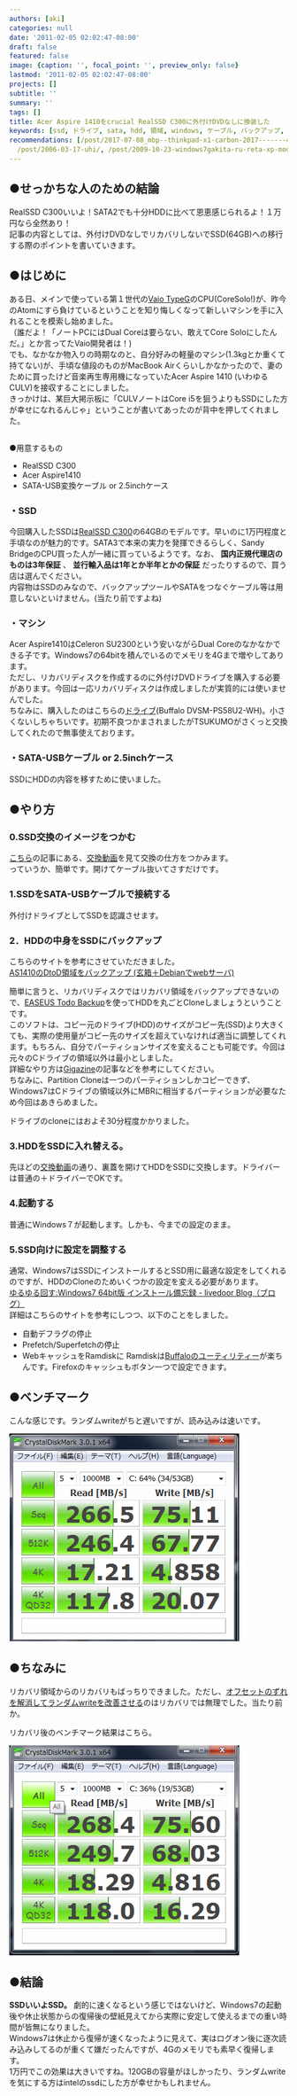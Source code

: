 ```yaml
---
authors: [aki]
categories: null
date: '2011-02-05 02:02:47-08:00'
draft: false
featured: false
image: {caption: '', focal_point: '', preview_only: false}
lastmod: '2011-02-05 02:02:47-08:00'
projects: []
subtitle: ''
summary: ''
tags: []
title: Acer Aspire 1410をcrucial RealSSD C300に外付けDVDなしに換装した
keywords: [ssd, ドライブ, sata, hdd, 領域, windows, ケーブル, バックアップ, ランダム, ディスク]
recommendations: [/post/2017-07-08_mbp--thinkpad-x1-carbon-2017-------46c374167b79/,
  /post/2006-03-17-uhi/, /post/2009-10-23-windows7gakita-ru-reta-xp-modeshi-sita/]
---
```


## ●せっかちな人のための結論
RealSSD C300いいよ！SATA2でも十分HDDに比べて恩恵感じられるよ！１万円なら全然あり！  
記事の内容としては、外付けDVDなしでリカバリしないでSSD(64GB)への移行する際のポイントを書いていきます。
## ●はじめに
ある日、メインで使っている第１世代の[Vaio TypeG](http://www.vaio.sony.co.jp/Products/G1/lineup.html)のCPU(CoreSolo!)が、昨今のAtomにすら負けているということを知り悔しくなって新しいマシンを手に入れることを模索し始めました。  
（誰だよ！「ノートPCにはDual Coreは要らない、敢えてCore Soloにしたんだ。」とか言ってたVaio開発者は！)  
でも、なかなか物入りの時期なのと、自分好みの軽量のマシン(1.3kgとか重くて持てない)が、手頃な値段のものがMacBook Airくらいしかなかったので、妻のために買ったけど音楽再生専用機になっていたAcer Aspire 1410 (いわゆるCULV)を接収することにしました。  
きっかけは、某巨大掲示板に「CULVノートはCore i5を狙うよりもSSDにした方が幸せになれるんじゃ」ということが書いてあったのが背中を押してくれました。
## 

●用意するもの

- RealSSD C300
- Acer Aspire1410
- SATA-USB変換ケーブル or 2.5inchケース

### ・SSD
今回購入したSSDは[RealSSD C300](http://kakaku.com/item/K0000123893/)の64GBのモデルです。早いのに1万円程度と手頃なのが魅力的です。SATA3で本来の実力を発揮できるらしく、Sandy BridgeのCPU買った人が一緒に買っているようです。なお、 **国内正規代理店のものは3年保証** 、 **並行輸入品は1年とか半年とかの保証** だったりするので、買う店は選んでください。  
内容物はSSDのみなので、バックアップツールやSATAをつなぐケーブル等は用意しないといけません。(当たり前ですよね)
### ・マシン
Acer Aspire1410はCeleron SU2300という安いながらDual Coreのなかなかできる子です。Windows7の64bitを積んでいるのでメモリを4Gまで増やしてあります。  
ただし、リカバリディスクを作成するのに外付けDVDドライブを購入する必要があります。今回は一応リカバリディスクは作成しましたが実質的には使いませんでした。  
ちなみに、購入したのはこちらの[ドライブ](http://kakaku.com/item/K0000049455/)(Buffalo DVSM-PS58U2-WH)。小さくないしちゃちいです。初期不良つかまされましたがTSUKUMOがさくっと交換してくれたので無事使えております。
### ・SATA-USBケーブル or 2.5inchケース
SSDにHDDの内容を移すために使いました。
## ●やり方

### 0.SSD交換のイメージをつかむ
[こちら](http://project-r.org/cgi-bin/diarypro/diary.cgi?date=20091025)の記事にある、[交換動画](http://www.twitvid.com/05C06)を見て交換の仕方をつかみます。  
っていうか、簡単です。開けてケーブル抜いてさすだけです。
### 1.SSDをSATA-USBケーブルで接続する
外付けドライブとしてSSDを認識させます。
### 2．HDDの中身をSSDにバックアップ
こちらのサイトを参考にさせていただきました。  
[AS1410のDtoD領域をバックアップ (玄箱＋Debianでwebサーバ)](http://www23.atpages.jp/ttomblog/2010/01/as1410.html)

簡単に言うと、リカバリディスクではリカバリ領域をバックアップできないので、[EASEUS Todo Backup](http://www.todo-backup.com/)を使ってHDDを丸ごとCloneしましょうということです。  
このソフトは、コピー元のドライブ(HDD)のサイズがコピー先(SSD)より大きくても、実際の使用量がコピー先のサイズを超えていなければ適当に調整してくれます。もちろん、自分でパーティションサイズを変えることも可能です。今回は元々のCドライブの領域以外は最小としました。  
詳細なやり方は[Gigazine](http://gigazine.net/news/20090811_easeus_todo_backup/)の記事などを参考にしてください。  
ちなみに、Partition Cloneは一つのパーティションしかコピーできず、Windows7はCドライブの領域以外にMBRに相当するパーティションが必要なため今回はあきらめました。

ドライブのcloneにはおよそ30分程度かかりました。

### 3.HDDをSSDに入れ替える。
先ほどの[交換動画](http://www.twitvid.com/05C06)の通り、裏蓋を開けてHDDをSSDに交換します。ドライバーは普通の＋ドライバーでOKです。
### 4.起動する
普通にWindows７が起動します。しかも、今までの設定のまま。
### 5.SSD向けに設定を調整する
通常、Windows7はSSDにインストールするとSSD用に最適な設定をしてくれるのですが、HDDのCloneのためいくつかの設定を変える必要があります。  
[ゆるゆる回す:Windows7 64bit版 インストール備忘録 - livedoor Blog（ブログ）](http://blog.livedoor.jp/inainao/archives/51327739.html)  
詳細はこちらのサイトを参考にしつつ、以下のことをしました。
- 自動デフラグの停止
- Prefetch/Superfetchの停止
- WebキャッシュをRamdiskに
Ramdiskは[Buffaloのユーティリティー](http://buffalo.jp/download/driver/memory/ramdisk.html)が楽ちんです。Firefoxのキャッシュもボタン一つで設定できます。
## ●ベンチマーク
こんな感じです。ランダムwriteがちと遅いですが、読み込みは速いです。

![](ssd.png)


## ●ちなみに
リカバリ領域からのリカバリもばっちりできました。ただし、[オフセットのずれを解消してランダムwriteを改善させる](http://d.hatena.ne.jp/Lansen/20100724/1279973697)のはリカバリでは無理でした。当たり前か。

リカバリ後のベンチマーク結果はこちら。

![](ssd_recovery.png)

## ●結論
**SSDいいよSSD。** 劇的に速くなるという感じではないけど、Windows7の起動後や休止状態からの復帰後の壁紙見えてから実際に安定して使えるまでの重い時間が皆無になりました。  
Windows7は休止から復帰が速くなったように見えて、実はログオン後に逐次読み込みしてるのが重くて嫌だったんですが、4Gのメモリでも素早く復帰します。  
1万円でこの効果は大きいですね。120GBの容量がほしかったり、ランダムwriteを気にする方はintelのssdにした方が幸せかもしれません。